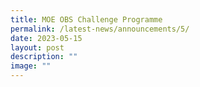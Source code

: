 ```yaml
---
title: MOE OBS Challenge Programme
permalink: /latest-news/announcements/5/
date: 2023-05-15
layout: post
description: ""
image: ""
---
```

